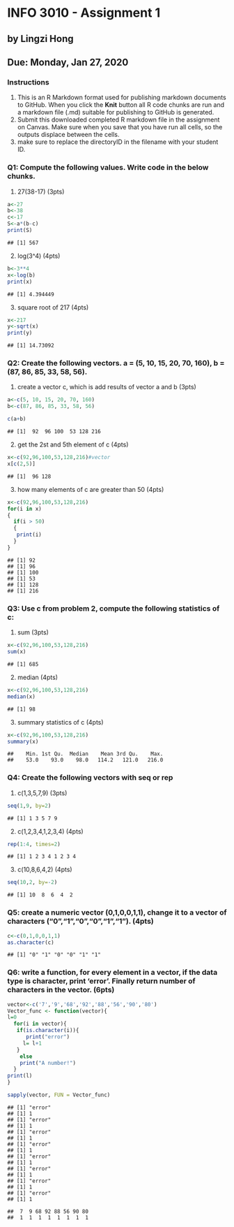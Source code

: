 INFO 3010 - Assignment 1
================

## by Lingzi Hong

## Due: Monday, Jan 27, 2020

### Instructions

1.  This is an R Markdown format used for publishing markdown documents
    to GitHub. When you click the **Knit** button all R code chunks are
    run and a markdown file (.md) suitable for publishing to GitHub is
    generated.
2.  Submit this downloaded completed R markdown file in the assignment
    on Canvas. Make sure when you save that you have run all cells, so
    the outputs displace between the cells.
3.  make sure to replace the directoryID in the filename with your
    student ID.

### Q1: Compute the following values. Write code in the below chunks.

1)  27(38-17) (3pts)

<!-- end list -->

``` r
a<-27
b<-38
c<-17
S<-a*(b-c)
print(S)
```

    ## [1] 567

2)  log(3^4) (4pts)

<!-- end list -->

``` r
b<-3**4
x<-log(b)
print(x)
```

    ## [1] 4.394449

3)  square root of 217 (4pts)

<!-- end list -->

``` r
x<-217
y<-sqrt(x)
print(y)
```

    ## [1] 14.73092

### Q2: Create the following vectors. a = (5, 10, 15, 20, 70, 160), b = (87, 86, 85, 33, 58, 56).

1)  create a vector c, which is add results of vector a and b (3pts)

<!-- end list -->

``` r
a<-c(5, 10, 15, 20, 70, 160)
b<-c(87, 86, 85, 33, 58, 56)

c(a+b)
```

    ## [1]  92  96 100  53 128 216

2)  get the 2st and 5th element of c (4pts)

<!-- end list -->

``` r
x<-c(92,96,100,53,128,216)#vector
x[c(2,5)]
```

    ## [1]  96 128

3)  how many elements of c are greater than 50 (4pts)

<!-- end list -->

``` r
x<-c(92,96,100,53,128,216)
for(i in x)
{
  if(i > 50)
  {
   print(i) 
  }
}
```

    ## [1] 92
    ## [1] 96
    ## [1] 100
    ## [1] 53
    ## [1] 128
    ## [1] 216

### Q3: Use c from problem 2, compute the following statistics of c:

1)  sum (3pts)

<!-- end list -->

``` r
x<-c(92,96,100,53,128,216)
sum(x)
```

    ## [1] 685

2)  median (4pts)

<!-- end list -->

``` r
x<-c(92,96,100,53,128,216)
median(x)
```

    ## [1] 98

3)  summary statistics of c (4pts)

<!-- end list -->

``` r
x<-c(92,96,100,53,128,216)
summary(x)
```

    ##    Min. 1st Qu.  Median    Mean 3rd Qu.    Max. 
    ##    53.0    93.0    98.0   114.2   121.0   216.0

### Q4: Create the following vectors with seq or rep

1)  c(1,3,5,7,9) (3pts)

<!-- end list -->

``` r
seq(1,9, by=2)
```

    ## [1] 1 3 5 7 9

2)  c(1,2,3,4,1,2,3,4) (4pts)

<!-- end list -->

``` r
rep(1:4, times=2)
```

    ## [1] 1 2 3 4 1 2 3 4

3)  c(10,8,6,4,2) (4pts)

<!-- end list -->

``` r
seq(10,2, by=-2)
```

    ## [1] 10  8  6  4  2

### Q5: create a numeric vector (0,1,0,0,1,1), change it to a vector of characters (“0”,“1”,“0”,“0”,“1”,“1”). (4pts)

``` r
c<-c(0,1,0,0,1,1)
as.character(c)
```

    ## [1] "0" "1" "0" "0" "1" "1"

### Q6: write a function, for every element in a vector, if the data type is character, print ‘error’. Finally return number of characters in the vector. (6pts)

``` r
vector<-c('7','9','68','92','88','56','90','80')
Vector_func <- function(vector){
l=0
  for(i in vector){
   if(is.character(i)){
      print("error")
     l= l+1
   }
    else
    print("A number!")
  }
print(l)
}

sapply(vector, FUN = Vector_func)
```

    ## [1] "error"
    ## [1] 1
    ## [1] "error"
    ## [1] 1
    ## [1] "error"
    ## [1] 1
    ## [1] "error"
    ## [1] 1
    ## [1] "error"
    ## [1] 1
    ## [1] "error"
    ## [1] 1
    ## [1] "error"
    ## [1] 1
    ## [1] "error"
    ## [1] 1

    ##  7  9 68 92 88 56 90 80 
    ##  1  1  1  1  1  1  1  1
